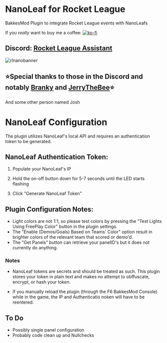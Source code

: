 # NanoLeaf for Rocket League
BakkesMod Plugin to integrate Rocket League events with NanoLeafs

If you *really* want to buy me a coffee: [![ko-fi](https://ko-fi.com/img/githubbutton_sm.svg)](https://ko-fi.com/gtt1229)


## Discord: [Rocket League Assistant](https://discord.gg/hXrJTuKQ)

![rlnanobanner](https://github.com/user-attachments/assets/cee2e19f-f2d3-4ec8-a1c9-1db895a8eb62)


## ⭐Special thanks to those in the Discord and notably [Branky](https://github.com/ItsBranK) and [JerryTheBee](https://github.com/ubelhj)⭐
And some other person named Josh

# NanoLeaf Configuration
The plugin utilizes NanoLeaf's local API and requires an authentication token to be generated.

## NanoLeaf Authentication Token:

   1. Populate your NanoLeaf's IP
   
   2. Hold the on-off button down for 5-7 seconds until the LED starts flashing
   
   3. Click "Generate NanoLeaf Token"

## Plugin Configuration Notes:

* Light colors are not 1:1, so please test colors by pressing the "Test Lights Using FreePlay Color" button in the plugin settings.
* The "Enable (Demos/Goals) Based on Teams' Color" option result in brighter colors of the relevant team that scored or demo'd.
* The "Get Panels" button can retrieve your panelID's but it does not currently do anything.
   
### Notes

* NanoLeaf tokens are secrets and should be treated as such. This plugin stores your token in plain text and makes no attempt to obffuscate, encrypt, or hash your token.

* If you manually reload the plugin (through the F6 BakkesMod Console) while in the game, the IP and Authenticatio noken will have to be reentered.

## To Do

* Possibly single panel configuration
* Probably code clean up and Nullchecks
